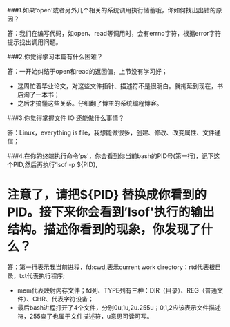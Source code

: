 
###1.如果‘open'或者另外几个相关的系统调用执行储蓄哦，你如何找出出错的原因？

答：我们在编写代码，如open、read等调用时，会有errno字符，根据error字符提示找出调用问题。

###2.你觉得学习本篇有什么困难？

答：一开始纠结于open和read的返回值，上节没有学习好；
- 这周忙着毕业论文，对这些文件指针、描述符不是很明白。就拖延到现在，书店淘了一本书；
- 之后才搞懂这些关系。仔细翻了博主的系统编程博客。

###3.你觉得掌握文件 IO 还能做什么事情？

答：Linux，everything is file，我想能做很多，创建、修改、改变属性、文件通信；

###4.在你的终端执行命令‘ps'，你会看到你当前bash的PID号(第一行)，记下这个PID,然后再执行‘lsof -p ${PID},
# 注意了，请把${PID} 替换成你看到的PID。接下来你会看到’lsof'执行的输出结构。描述你看到的现象，你发现了什么？

答：第一行表示我当前进程，fd:cwd,表示current work directory；rtd代表根目录，txt代表执行程序;
-  mem代表映射内存文件；fd列、TYPE列有三种：DIR（目录）、REG（普通文件）、CHR、代表字符设备；
-  最后bash进程打开了4个文件，分别0u,1u,2u.255u；0,1,2应该表示文件描述符，255查了也属于文件描述符，u意思可读可写。
